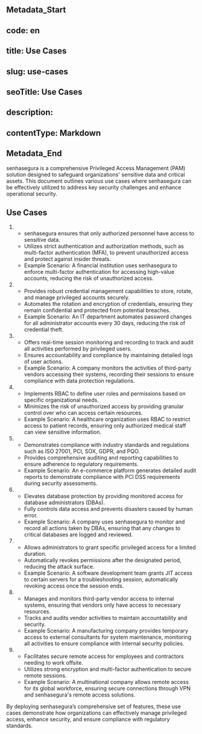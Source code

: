 ## Metadata_Start 
## code: en
## title: Use Cases 
## slug: use-cases 
## seoTitle: Use Cases 
## description:  
## contentType: Markdown 
## Metadata_End
senhasegura is a comprehensive Privileged Access Management (PAM) solution designed to safeguard organizations' sensitive data and critical assets. This document outlines various use cases where senhasegura can be effectively utilized to address key security challenges and enhance operational security.

## Use Cases

1. 
   - senhasegura ensures that only authorized personnel have access to sensitive data.
   - Utilizes strict authentication and authorization methods, such as multi-factor authentication (MFA), to prevent unauthorized access and protect against insider threats.
   - Example Scenario: A financial institution uses senhasegura to enforce multi-factor authentication for accessing high-value accounts, reducing the risk of unauthorized access.

2. 
   - Provides robust credential management capabilities to store, rotate, and manage privileged accounts securely.
   - Automates the rotation and encryption of credentials, ensuring they remain confidential and protected from potential breaches.
   - Example Scenario: An IT department automates password changes for all administrator accounts every 30 days, reducing the risk of credential theft.

3. 
   - Offers real-time session monitoring and recording to track and audit all activities performed by privileged users.
   - Ensures accountability and compliance by maintaining detailed logs of user actions.
   - Example Scenario: A company monitors the activities of third-party vendors accessing their systems, recording their sessions to ensure compliance with data protection regulations.

4. 
   - Implements RBAC to define user roles and permissions based on specific organizational needs.
   - Minimizes the risk of unauthorized access by providing granular control over who can access certain resources.
   - Example Scenario: A healthcare organization uses RBAC to restrict access to patient records, ensuring only authorized medical staff can view sensitive information.

5. 
   - Demonstrates compliance with industry standards and regulations such as ISO 27001, PCI, SOX, GDPR, and PQO.
   - Provides comprehensive auditing and reporting capabilities to ensure adherence to regulatory requirements.
   - Example Scenario: An e-commerce platform generates detailed audit reports to demonstrate compliance with PCI DSS requirements during security assessments.

6. 
   - Elevates database protection by providing monitored access for database administrators (DBAs).
   - Fully controls data access and prevents disasters caused by human error.
   - Example Scenario: A company uses senhasegura to monitor and record all actions taken by DBAs, ensuring that any changes to critical databases are logged and reviewed.

7. 
   - Allows administrators to grant specific privileged access for a limited duration.
   - Automatically revokes permissions after the designated period, reducing the attack surface.
   - Example Scenario: A software development team grants JIT access to certain servers for a troubleshooting session, automatically revoking access once the session ends.

8. 
   - Manages and monitors third-party vendor access to internal systems, ensuring that vendors only have access to necessary resources.
   - Tracks and audits vendor activities to maintain accountability and security.
   - Example Scenario: A manufacturing company provides temporary access to external consultants for system maintenance, monitoring all activities to ensure compliance with internal security policies.

9. 
   - Facilitates secure remote access for employees and contractors needing to work offsite.
   - Utilizes strong encryption and multi-factor authentication to secure remote sessions.
   - Example Scenario: A multinational company allows remote access for its global workforce, ensuring secure connections through VPN and senhasegura's remote access solutions.

By deploying senhasegura’s comprehensive set of features, these use cases demonstrate how organizations can effectively manage privileged access, enhance security, and ensure compliance with regulatory standards.